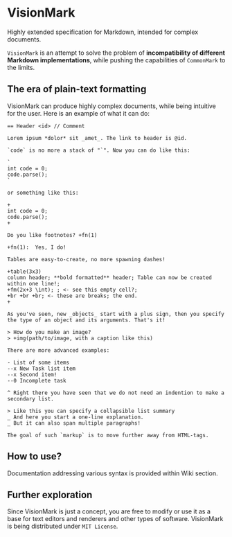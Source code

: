 # VisionMark

Highly extended specification for Markdown, intended for complex documents.

`VisionMark` is an attempt to solve the problem of **incompatibility of different Markdown implementations**, while pushing the capabilities of `CommonMark` to the limits.

## The era of plain-text formatting

VisionMark can produce highly complex documents, while being intuitive for the user. Here is an example of what it can do:

```
== Header <id> // Comment

Lorem ipsum *dolor* sit _amet_. The link to header is @id.

`code` is no more a stack of "`". Now you can do like this:

`
int code = 0;
code.parse();
`

or something like this:

+
int code = 0;
code.parse();
+

Do you like footnotes? +fn(1)

+fn(1):  Yes, I do!

Tables are easy-to-create, no more spawning dashes!

+table(3x3)
column header; **bold formatted** header; Table can now be created within one line!;
+fm(2x+3 \int); ; <- see this empty cell?;
+br +br +br; <- these are breaks; the end.
+

As you've seen, new _objects_ start with a plus sign, then you specify the type of an object and its arguments. That's it!

> How do you make an image?
> +img(path/to/image, with a caption like this)

There are more advanced examples:

- List of some items
--x New Task list item
--x Second item!
--0 Incomplete task

^ Right there you have seen that we do not need an indention to make a secondary list.

> Like this you can specify a collapsible list summary
_ And here you start a one-line explanation.
_ But it can also span multiple paragraphs!

The goal of such `markup` is to move further away from HTML-tags.
```

## How to use?

Documentation addressing various syntax is provided within Wiki section.

## Further exploration

Since VisionMark is just a concept, you are free to modify or use it as a base for text editors and renderers and other types of software. VisionMark is being distributed under `MIT License`.
